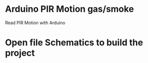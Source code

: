 # Arduino PIR Motion gas/smoke
Read PIR Motion with Arduino

# Open file Schematics to build the project
